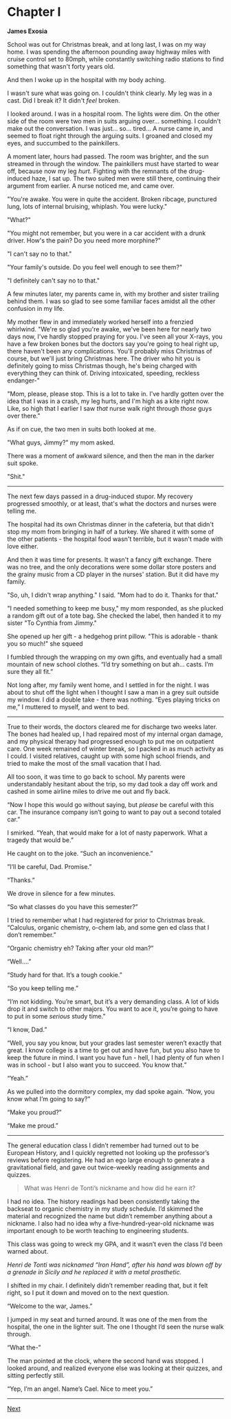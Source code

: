 # Chapter I

**James Exosia**

School was out for Christmas break, and at long last, I was on my way home. I was spending the afternoon pounding away highway miles with cruise control set to 80mph, while constantly switching radio stations to find something that wasn't forty years old.

And then I woke up in the hospital with my body aching.

I wasn't sure what was going on. I couldn't think clearly. My leg was in a cast. Did I break it? It didn't *feel* broken.

I looked around. I was in a hospital room. The lights were dim. On the other side of the room were two men in suits arguing over... something. I couldn't make out the conversation. I was just... so... tired... A nurse came in, and seemed to float right through the arguing suits. I groaned and closed my eyes, and succumbed to the painkillers.

A moment later, hours had passed. The room was brighter, and the sun streamed in through the window. The painkillers must have started to wear off, because now my leg *hurt*. Fighting with the remnants of the drug-induced haze, I sat up. The two suited men were still there, continuing their argument from earlier. A nurse noticed me, and came over.

"You're awake. You were in quite the accident. Broken ribcage, punctured lung, lots of internal bruising, whiplash. You were lucky."

"What?"

"You might not remember, but you were in a car accident with a drunk driver. How's the pain? Do you need more morphine?"

"I can't say no to that."

"Your family's outside. Do you feel well enough to see them?"

"I definitely can't say no to that."

A few minutes later,  my parents came in, with my brother and sister trailing behind them. I was so glad to see some familiar faces amidst all the other confusion in my life.

My mother flew in and immediately worked herself into a frenzied whirlwind. "We're so glad you're awake, we've been here for nearly two days now, I've hardly stopped praying for you. I've seen all your X-rays, you have a few broken bones but the doctors say you're going to heal right up, there haven't been any complications. You'll probably miss Christmas of course, but we'll just bring Christmas here. The driver who hit you is definitely going to miss Christmas though, he's being charged with everything they can think of. Driving intoxicated, speeding, reckless endanger-"

"Mom, please, please stop. This is a lot to take in. I’ve hardly gotten over the idea that I was in a crash, my leg hurts, and I'm high as a kite right now. Like, so high that I earlier I saw *that* nurse walk right through *those* guys over there."

As if on cue, the two men in suits both looked at me.

"What guys, Jimmy?" my mom asked.

There was a moment of awkward silence, and then the man in the darker suit spoke.

"Shit."

---

The next few days passed in a drug-induced stupor. My recovery progressed smoothly, or at least, that's what the doctors and nurses were telling me.

The hospital had its own Christmas dinner in the cafeteria, but that didn't stop my mom from bringing in half of a turkey. We shared it with some of the other patients - the hospital food wasn't terrible, but it wasn't made with love either.

And then it was time for presents. It wasn't a fancy gift exchange. There was no tree, and the only decorations were some dollar store posters and the grainy music from a CD player in the nurses' station. But it did have my family.

"So, uh, I didn't wrap anything." I said. "Mom had to do it. Thanks for that."

"I needed something to keep me busy," my mom responded, as she plucked a random gift out of a tote bag. She checked the label, then handed it to my sister "To Cynthia from Jimmy."

She opened up her gift - a hedgehog print pillow. "This is adorable - thank you so much!" she squeed

I fumbled through the wrapping on my own gifts, and eventually had a small mountain of new school clothes. “I’d try something on but ah... casts. I’m sure they all fit.”

Not long after, my family went home, and I settled in for the night. I was about to shut off the light when I thought I saw a man in a grey suit outside my window. I did a double take - there was nothing. “Eyes playing tricks on me,” I muttered to myself, and went to bed.

---

True to their words, the doctors cleared me for discharge two weeks later. The bones had healed up, I had repaired most of my internal organ damage, and my physical therapy had progressed enough to put me on outpatient care. One week remained of winter break, so I packed in as much activity as I could. I visited relatives, caught up with some high school friends, and tried to make the most of the small vacation that I had.

All too soon, it was time to go back to school. My parents were understandably hesitant about the trip, so my dad took a day off work and cashed in some airline miles to drive me out and fly back. 

“Now I hope this would go without saying, but *please* be careful with this car. The insurance company isn’t going to want to pay out a second totaled car.”

I smirked. “Yeah, that would make for a lot of nasty paperwork. What a tragedy that would be.”

He caught on to the joke. “Such an inconvenience.”

”I’ll be careful, Dad. Promise.”

“Thanks.”

We drove in silence for a few minutes.

“So what classes do you have this semester?”

I tried to remember what I had registered for prior to Christmas break. “Calculus, organic chemistry, o-chem lab, and some gen ed class that I don’t remember.”

“Organic chemistry eh? Taking after your old man?”

“Well….”

“Study hard for that. It’s a tough cookie.”

“So you keep telling me.”

“I’m not kidding. You’re smart, but it’s a very demanding class. A lot of kids drop it and switch to other majors. You want to ace it, you’re going to have to put in some *serious* study time.”

“I know, Dad.”

“Well, you say you know, but your grades last semester weren’t exactly that great. I know college is a time to get out and have fun, but you also have to keep the future in mind. I want you have fun - hell, I had plenty of fun when I was in school - but I also want you to succeed. You know that.”

“Yeah.”

As we pulled into the dormitory complex, my dad spoke again. “Now, you know what I’m going to say?”

“Make you proud?”

“Make me proud.”

---

The general education class I didn’t remember had turned out to be European History, and I quickly regretted not looking up the professor’s reviews before registering. He had an ego large enough to generate a gravitational field, and gave out twice-weekly reading assignments and quizzes.

> What was Henri de Tonti’s nickname and how did he earn it?

I had no idea. The history readings had been consistently taking the backseat to organic chemistry in my study schedule. I’d skimmed the material and recognized the name but didn’t remember anything about a nickname. I also had no idea why a five-hundred-year-old nickname was important enough to be worth teaching to engineering students.

This class was going to wreck my GPA, and it wasn’t even the class I’d been warned about.

*Henri de Tonti was nicknamed “Iron Hand”, after his hand was blown off by a grenade in Sicily and he replaced it with a metal prosthetic.*

I shifted in my chair. I definitely didn’t remember reading that, but it felt right, so I put it down and moved on to the next question.

“Welcome to the war, James.”

I jumped in my seat and turned around. It was one of the men from the hospital, the one in the lighter suit. The one I thought I’d seen the nurse walk through.

“What the-”

The man pointed at the clock, where the second hand was stopped. I looked around, and realized everyone else was looking at their quizzes, and sitting perfectly still.

“Yep, I’m an angel. Name’s Cael. Nice to meet you.”

---

[Next](./002)
